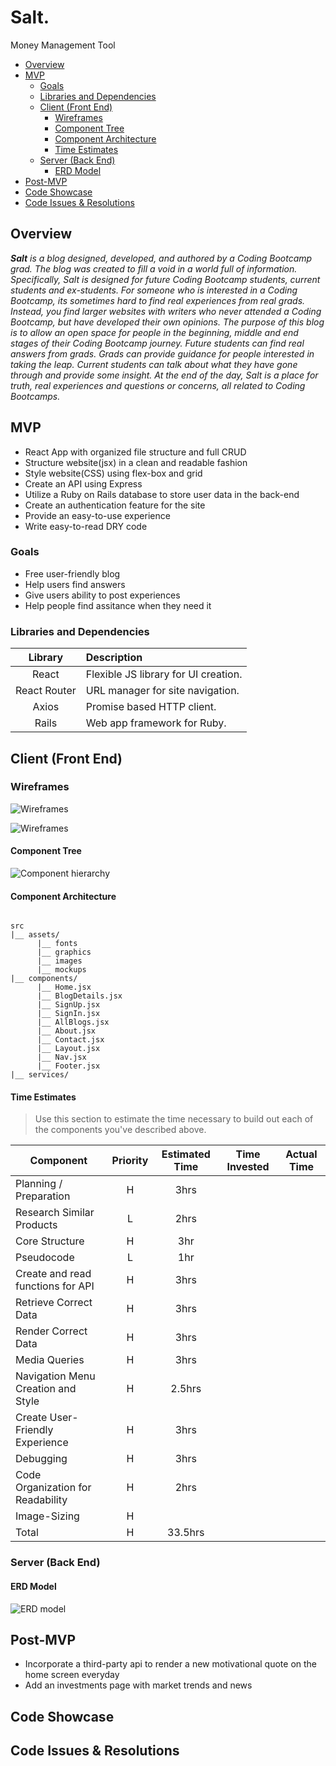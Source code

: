 # Salt.
Money Management Tool


- [Overview](#overview)
- [MVP](#mvp)
  - [Goals](#goals)
  - [Libraries and Dependencies](#libraries-and-dependencies)
  - [Client (Front End)](#client-front-end)
    - [Wireframes](#wireframes)
    - [Component Tree](#component-tree)
    - [Component Architecture](#component-architecture)
    - [Time Estimates](#time-estimates)
  - [Server (Back End)](#server-back-end)
    - [ERD Model](#erd-model)
- [Post-MVP](#post-mvp)
- [Code Showcase](#code-showcase)
- [Code Issues & Resolutions](#code-issues--resolutions)



## Overview

_**Salt** is a blog designed, developed, and authored by a Coding Bootcamp grad. The blog was created to fill a void in a world full of information. Specifically, Salt is designed for future Coding Bootcamp students, current students and ex-students. For someone who is interested in a Coding Bootcamp, its sometimes hard to find real experiences from real grads. Instead, you find larger websites with writers who never attended a Coding Bootcamp, but have developed their own opinions. The purpose of this blog is to allow an open space for people in the beginning, middle and end stages of their Coding Bootcamp journey. Future students can find real answers from grads. Grads can provide guidance for people interested in taking the leap. Current students can talk about what they have gone through and provide some insight. At the end of the day, Salt is a place for truth, real experiences and questions or concerns, all related to Coding Bootcamps._


## MVP 

- React App with organized file structure and full CRUD
- Structure website(jsx) in a clean and readable fashion
- Style website(CSS) using flex-box and grid
- Create an API using Express
- Utilize a Ruby on Rails database to store user data in the back-end
- Create an authentication feature for the site
- Provide an easy-to-use experience 
- Write easy-to-read DRY code


### Goals

- Free user-friendly blog
- Help users find answers 
- Give users ability to post experiences
- Help people find assitance when they need it


### Libraries and Dependencies


|     Library      | Description                                |
| :--------------: | :----------------------------------------- |
|      React       | Flexible JS library for UI creation.       |
|   React Router   | URL manager for site navigation.           |
|      Axios       | Promise based HTTP client.                 |
|      Rails       | Web app framework for Ruby.                |



## Client (Front End)

### Wireframes



![Wireframes](https://github.com/JustinKnuth/theConserver/blob/main/assets/Wireframe-1.png)



![Wireframes](https://github.com/JustinKnuth/theConserver/blob/main/assets/Wireframe-2.png)



#### Component Tree

![Component hierarchy](https://github.com/JustinKnuth/theConserver/blob/main/assets/Component-hierarchy.png)

#### Component Architecture

``` structure

src
|__ assets/
      |__ fonts
      |__ graphics
      |__ images
      |__ mockups
|__ components/
      |__ Home.jsx
      |__ BlogDetails.jsx
      |__ SignUp.jsx
      |__ SignIn.jsx
      |__ AllBlogs.jsx
      |__ About.jsx
      |__ Contact.jsx
      |__ Layout.jsx
      |__ Nav.jsx
      |__ Footer.jsx
|__ services/

```

#### Time Estimates

> Use this section to estimate the time necessary to build out each of the components you've described above.

| Component | Priority | Estimated Time | Time Invested | Actual Time |
| --- | :---: |  :---: | :---: | :---: |
| Planning / Preparation  | H | 3hrs |  |  |
| Research Similar Products | L | 2hrs |  |  |
| Core Structure  | H | 3hr |  |  |
| Pseudocode  | L | 1hr |  |  |
| Create and read functions for API  | H | 3hrs |  |  |
| Retrieve Correct Data  | H | 3hrs |  |  |
| Render Correct Data | H | 3hrs |  |  |
| Media Queries | H | 3hrs |  |  |
| Navigation Menu Creation and Style | H | 2.5hrs |  |  |
| Create User-Friendly Experience | H | 3hrs |  |  |
| Debugging | H | 3hrs |  |  |
| Code Organization for Readability | H | 2hrs |  |  |
| Image-Sizing | H |  |  |  |
| Total | H | 33.5hrs |  |  |



### Server (Back End)

#### ERD Model

![ERD model](https://github.com/JustinKnuth/theConserver/blob/main/assets/ERD.png)

## Post-MVP

- Incorporate a third-party api to render a new motivational quote on the home screen everyday
- Add an investments page with market trends and news



## Code Showcase


## Code Issues & Resolutions

